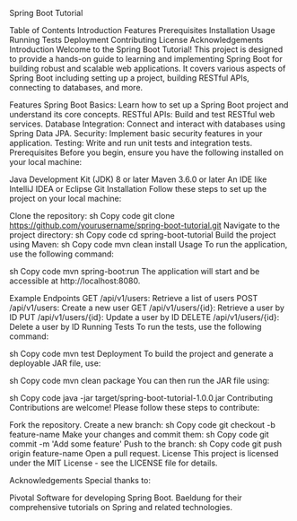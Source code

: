 Spring Boot Tutorial



Table of Contents
Introduction
Features
Prerequisites
Installation
Usage
Running Tests
Deployment
Contributing
License
Acknowledgements
Introduction
Welcome to the Spring Boot Tutorial! This project is designed to provide a hands-on guide to learning and implementing Spring Boot for building robust and scalable web applications. It covers various aspects of Spring Boot including setting up a project, building RESTful APIs, connecting to databases, and more.

Features
Spring Boot Basics: Learn how to set up a Spring Boot project and understand its core concepts.
RESTful APIs: Build and test RESTful web services.
Database Integration: Connect and interact with databases using Spring Data JPA.
Security: Implement basic security features in your application.
Testing: Write and run unit tests and integration tests.
Prerequisites
Before you begin, ensure you have the following installed on your local machine:

Java Development Kit (JDK) 8 or later
Maven 3.6.0 or later
An IDE like IntelliJ IDEA or Eclipse
Git
Installation
Follow these steps to set up the project on your local machine:

Clone the repository:
sh
Copy code
git clone https://github.com/yourusername/spring-boot-tutorial.git
Navigate to the project directory:
sh
Copy code
cd spring-boot-tutorial
Build the project using Maven:
sh
Copy code
mvn clean install
Usage
To run the application, use the following command:

sh
Copy code
mvn spring-boot:run
The application will start and be accessible at http://localhost:8080.

Example Endpoints
GET /api/v1/users: Retrieve a list of users
POST /api/v1/users: Create a new user
GET /api/v1/users/{id}: Retrieve a user by ID
PUT /api/v1/users/{id}: Update a user by ID
DELETE /api/v1/users/{id}: Delete a user by ID
Running Tests
To run the tests, use the following command:

sh
Copy code
mvn test
Deployment
To build the project and generate a deployable JAR file, use:

sh
Copy code
mvn clean package
You can then run the JAR file using:

sh
Copy code
java -jar target/spring-boot-tutorial-1.0.0.jar
Contributing
Contributions are welcome! Please follow these steps to contribute:

Fork the repository.
Create a new branch:
sh
Copy code
git checkout -b feature-name
Make your changes and commit them:
sh
Copy code
git commit -m 'Add some feature'
Push to the branch:
sh
Copy code
git push origin feature-name
Open a pull request.
License
This project is licensed under the MIT License - see the LICENSE file for details.

Acknowledgements
Special thanks to:

Pivotal Software for developing Spring Boot.
Baeldung for their comprehensive tutorials on Spring and related technologies.
